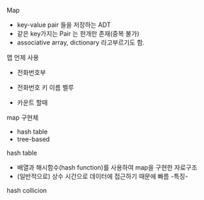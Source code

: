 Map
- key-value pair 들을 저장하는 ADT
- 같은 key가지는 Pair 는 한개만 존재(중복 불가)
- associative array, dictionary 라고부르기도 함.

맵 언제 사용
- 전화번호부
- 전화번호 키 이름 벨루

- 카운트 할때

map 구현체
- hash table
- tree-based

hash table
- 배열과 해시함수(hash function)를 사용하여 map을 구현한 자료구조
- (일반적으로) 상수 시간으로 데이터에 접근하기 때문에 빠름 -특징-


hash collicion